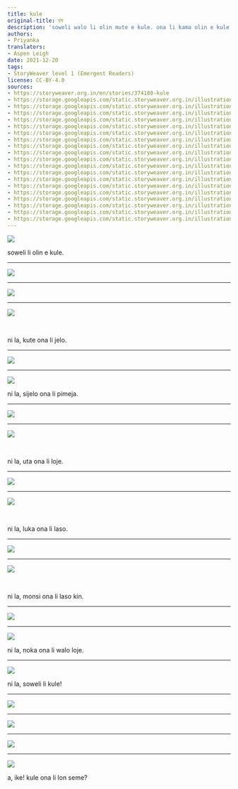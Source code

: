 ```yaml
---
title: kule
original-title: रंग
description: 'soweli walo li olin mute e kule. ona li kama olin e kule sin. '
authors:
- Priyanka
translators:
- Aspen Leigh
date: 2021-12-20
tags:
- StoryWeaver level 1 (Emergent Readers)
license: CC-BY-4.0
sources:
- https://storyweaver.org.in/en/stories/374180-kule
- https://storage.googleapis.com/static.storyweaver.org.in/illustration_crops/69657/size7/e379c0d826c4177b4dda84a6625b5931.jpg
- https://storage.googleapis.com/static.storyweaver.org.in/illustration_crops/69658/size7/37c62cf7e29b5c680b8472a4d01e210f.jpg
- https://storage.googleapis.com/static.storyweaver.org.in/illustration_crops/69659/size7/df47fa490c187af72d1b38e661ef403b.jpg
- https://storage.googleapis.com/static.storyweaver.org.in/illustration_crops/69660/size7/fa36e86259eae89a7dec78cc74e90a98.jpg
- https://storage.googleapis.com/static.storyweaver.org.in/illustration_crops/69662/size7/5d176409729ea6737250939a57ccbbc4.jpg
- https://storage.googleapis.com/static.storyweaver.org.in/illustration_crops/69663/size7/1c4bb6c87607f40695f2a472cf219f5c.jpg
- https://storage.googleapis.com/static.storyweaver.org.in/illustration_crops/69664/size7/67c60551e0193cef5e5cabc9c71800fd.jpg
- https://storage.googleapis.com/static.storyweaver.org.in/illustration_crops/69665/size7/d5ebbd94ed1b63a48327c3555b1441e1.jpg
- https://storage.googleapis.com/static.storyweaver.org.in/illustration_crops/69666/size7/4e40feaf1a79fd5c1bc14143274cb980.jpg
- https://storage.googleapis.com/static.storyweaver.org.in/illustration_crops/69668/size7/b5c84b8288330ff4b6477f53b32edae3.jpg
- https://storage.googleapis.com/static.storyweaver.org.in/illustration_crops/69669/size7/de658e2977b2653a2d8fdddaf56d1008.jpg
- https://storage.googleapis.com/static.storyweaver.org.in/illustration_crops/69670/size7/81629078565c21dd7d40aad33512288e.jpg
- https://storage.googleapis.com/static.storyweaver.org.in/illustration_crops/69671/size7/b83299101f358a31e2bc6cfb5f4fa72e.jpg
- https://storage.googleapis.com/static.storyweaver.org.in/illustration_crops/69672/size7/e3872fa8d95a3124d8baf3ee006dbb06.jpg
- https://storage.googleapis.com/static.storyweaver.org.in/illustration_crops/69673/size7/7840607551549086e591e23cbfa03474.jpg
- https://storage.googleapis.com/static.storyweaver.org.in/illustration_crops/69674/size7/06ee9b52298bc6ffb139f92abba3615e.jpg
- https://storage.googleapis.com/static.storyweaver.org.in/illustration_crops/69675/size7/c5721b27ac6da7d2ac991da631b9b7ec.jpg
- https://storage.googleapis.com/static.storyweaver.org.in/illustration_crops/69676/size7/cb36fdc28bb15b51008840b3ec421ad4.jpg
- https://storage.googleapis.com/static.storyweaver.org.in/illustration_crops/69677/size7/a851f605bbde9fc1ca13276b8dafc6da.jpg
---
```


![](https://storage.googleapis.com/static.storyweaver.org.in/illustration_crops/69657/size7/e379c0d826c4177b4dda84a6625b5931.jpg)

soweli li olin e kule.﻿

---

![](https://storage.googleapis.com/static.storyweaver.org.in/illustration_crops/69658/size7/37c62cf7e29b5c680b8472a4d01e210f.jpg)



---

![](https://storage.googleapis.com/static.storyweaver.org.in/illustration_crops/69659/size7/df47fa490c187af72d1b38e661ef403b.jpg)



---

![](https://storage.googleapis.com/static.storyweaver.org.in/illustration_crops/69660/size7/fa36e86259eae89a7dec78cc74e90a98.jpg)

﻿

ni la, kute ona li jelo.

---

![](https://storage.googleapis.com/static.storyweaver.org.in/illustration_crops/69662/size7/5d176409729ea6737250939a57ccbbc4.jpg)



---

![](https://storage.googleapis.com/static.storyweaver.org.in/illustration_crops/69663/size7/1c4bb6c87607f40695f2a472cf219f5c.jpg)

ni la, sijelo ona li pimeja.

---

![](https://storage.googleapis.com/static.storyweaver.org.in/illustration_crops/69664/size7/67c60551e0193cef5e5cabc9c71800fd.jpg)



---

![](https://storage.googleapis.com/static.storyweaver.org.in/illustration_crops/69665/size7/d5ebbd94ed1b63a48327c3555b1441e1.jpg)

﻿

ni la, uta ona li loje.

---

![](https://storage.googleapis.com/static.storyweaver.org.in/illustration_crops/69666/size7/4e40feaf1a79fd5c1bc14143274cb980.jpg)



---

![](https://storage.googleapis.com/static.storyweaver.org.in/illustration_crops/69668/size7/b5c84b8288330ff4b6477f53b32edae3.jpg)

﻿

ni la, luka ona li laso.

---

![](https://storage.googleapis.com/static.storyweaver.org.in/illustration_crops/69669/size7/de658e2977b2653a2d8fdddaf56d1008.jpg)



---

![](https://storage.googleapis.com/static.storyweaver.org.in/illustration_crops/69670/size7/81629078565c21dd7d40aad33512288e.jpg)

﻿

ni la, monsi ona li laso kin.

---

![](https://storage.googleapis.com/static.storyweaver.org.in/illustration_crops/69671/size7/b83299101f358a31e2bc6cfb5f4fa72e.jpg)



---

![](https://storage.googleapis.com/static.storyweaver.org.in/illustration_crops/69672/size7/e3872fa8d95a3124d8baf3ee006dbb06.jpg)

ni la, noka ona li walo loje.

---

![](https://storage.googleapis.com/static.storyweaver.org.in/illustration_crops/69673/size7/7840607551549086e591e23cbfa03474.jpg)

ni la, soweli li kule!

---

![](https://storage.googleapis.com/static.storyweaver.org.in/illustration_crops/69674/size7/06ee9b52298bc6ffb139f92abba3615e.jpg)



---

![](https://storage.googleapis.com/static.storyweaver.org.in/illustration_crops/69675/size7/c5721b27ac6da7d2ac991da631b9b7ec.jpg)



---

![](https://storage.googleapis.com/static.storyweaver.org.in/illustration_crops/69676/size7/cb36fdc28bb15b51008840b3ec421ad4.jpg)



---

![](https://storage.googleapis.com/static.storyweaver.org.in/illustration_crops/69677/size7/a851f605bbde9fc1ca13276b8dafc6da.jpg)

a, ike! kule ona li lon seme?
